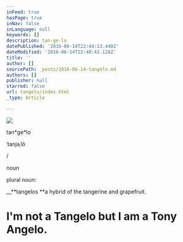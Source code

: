 ```yaml
---
inFeed: true
hasPage: true
inNav: false
inLanguage: null
keywords: []
description: tan·ge·lo
datePublished: '2016-06-14T22:44:13.440Z'
dateModified: '2016-06-14T22:40:42.128Z'
title: ''
author: []
sourcePath: _posts/2016-06-14-tangelo.md
authors: []
publisher: null
starred: false
url: tangelo/index.html
_type: Article

---
```

![](https://the-grid-user-content.s3-us-west-2.amazonaws.com/2b139c67-5131-4f10-b362-bfa7f7fabc1c.jpg)

tan\*ge\*lo

ˈtanjəˌlō

/

noun

plural noun:

__**tangelos **a hybrid of the tangerine and grapefruit.

# I'm not a Tangelo but I am a Tony Angelo.